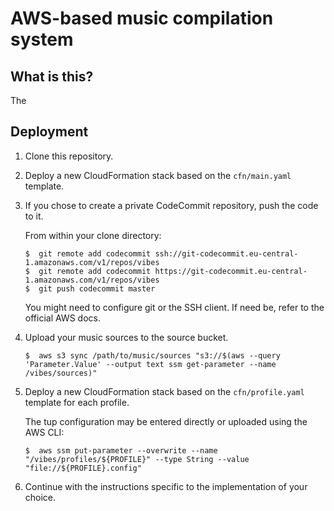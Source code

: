 AWS-based music compilation system
================================================================================


What is this?
--------------------------------------------------------------------------------

The 


Deployment
--------------------------------------------------------------------------------

 1.  Clone this repository.
 
 2.  Deploy a new CloudFormation stack based on the `cfn/main.yaml` template.
 
 3.  If you chose to create a private CodeCommit repository, push the code to it.
 
     From within your clone directory:
     
         $  git remote add codecommit ssh://git-codecommit.eu-central-1.amazonaws.com/v1/repos/vibes
         $  git remote add codecommit https://git-codecommit.eu-central-1.amazonaws.com/v1/repos/vibes
         $  git push codecommit master
     
     You might need to configure git or the SSH client. If need be, refer to the official AWS docs.
 
 4.  Upload your music sources to the source bucket.
 
         $  aws s3 sync /path/to/music/sources "s3://$(aws --query 'Parameter.Value' --output text ssm get-parameter --name /vibes/sources)"
 
 5.  Deploy a new CloudFormation stack based on the `cfn/profile.yaml` template for each profile.
 
     The tup configuration may be entered directly or uploaded using the AWS CLI:
     
         $  aws ssm put-parameter --overwrite --name "/vibes/profiles/${PROFILE}" --type String --value "file://${PROFILE}.config"
 
 6.  Continue with the instructions specific to the implementation of your choice.
